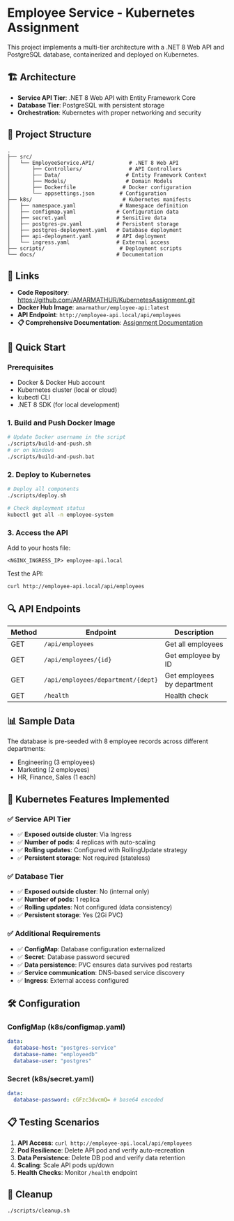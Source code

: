 # Employee Service - Kubernetes Assignment

This project implements a multi-tier architecture with a .NET 8 Web API and PostgreSQL database, containerized and deployed on Kubernetes.

## 🏗️ Architecture

- **Service API Tier**: .NET 8 Web API with Entity Framework Core
- **Database Tier**: PostgreSQL with persistent storage
- **Orchestration**: Kubernetes with proper networking and security

## 📁 Project Structure

```
.
├── src/
│   └── EmployeeService.API/           # .NET 8 Web API
│       ├── Controllers/               # API Controllers
│       ├── Data/                     # Entity Framework Context
│       ├── Models/                   # Domain Models
│       ├── Dockerfile               # Docker configuration
│       └── appsettings.json        # Configuration
├── k8s/                             # Kubernetes manifests
│   ├── namespace.yaml              # Namespace definition
│   ├── configmap.yaml             # Configuration data
│   ├── secret.yaml                # Sensitive data
│   ├── postgres-pv.yaml           # Persistent storage
│   ├── postgres-deployment.yaml   # Database deployment
│   ├── api-deployment.yaml        # API deployment
│   └── ingress.yaml               # External access
├── scripts/                        # Deployment scripts
└── docs/                          # Documentation
```

## 🔗 Links

- **Code Repository**: https://github.com/AMARMATHUR/KubernetesAssignment.git
- **Docker Hub Image**: `amarmathur/employee-api:latest` 
- **API Endpoint**: `http://employee-api.local/api/employees`
- **📋 Comprehensive Documentation**: [Assignment Documentation](docs/DOCUMENTATION.md)

## 🚀 Quick Start

### Prerequisites

- Docker & Docker Hub account
- Kubernetes cluster (local or cloud)
- kubectl CLI
- .NET 8 SDK (for local development)

### 1. Build and Push Docker Image

```bash
# Update Docker username in the script
./scripts/build-and-push.sh
# or on Windows
./scripts/build-and-push.bat
```

### 2. Deploy to Kubernetes

```bash
# Deploy all components
./scripts/deploy.sh

# Check deployment status
kubectl get all -n employee-system
```

### 3. Access the API

Add to your hosts file:
```
<NGINX_INGRESS_IP> employee-api.local
```

Test the API:
```bash
curl http://employee-api.local/api/employees
```

## 🔍 API Endpoints

| Method | Endpoint | Description |
|--------|----------|-------------|
| GET | `/api/employees` | Get all employees |
| GET | `/api/employees/{id}` | Get employee by ID |
| GET | `/api/employees/department/{dept}` | Get employees by department |
| GET | `/health` | Health check |

## 📊 Sample Data

The database is pre-seeded with 8 employee records across different departments:
- Engineering (3 employees)
- Marketing (2 employees) 
- HR, Finance, Sales (1 each)

## 🎯 Kubernetes Features Implemented

### ✅ Service API Tier
- ✅ **Exposed outside cluster**: Via Ingress
- ✅ **Number of pods**: 4 replicas with auto-scaling
- ✅ **Rolling updates**: Configured with RollingUpdate strategy
- ✅ **Persistent storage**: Not required (stateless)

### ✅ Database Tier  
- ✅ **Exposed outside cluster**: No (internal only)
- ✅ **Number of pods**: 1 replica
- ✅ **Rolling updates**: Not configured (data consistency)
- ✅ **Persistent storage**: Yes (2Gi PVC)

### ✅ Additional Requirements
- ✅ **ConfigMap**: Database configuration externalized
- ✅ **Secret**: Database password secured
- ✅ **Data persistence**: PVC ensures data survives pod restarts
- ✅ **Service communication**: DNS-based service discovery
- ✅ **Ingress**: External access configured

## 🛠️ Configuration

### ConfigMap (k8s/configmap.yaml)
```yaml
data:
  database-host: "postgres-service"
  database-name: "employeedb"
  database-user: "postgres"
```

### Secret (k8s/secret.yaml)
```yaml
data:
  database-password: cGFzc3dvcmQ= # base64 encoded
```

## 📋 Testing Scenarios

1. **API Access**: `curl http://employee-api.local/api/employees`
2. **Pod Resilience**: Delete API pod and verify auto-recreation
3. **Data Persistence**: Delete DB pod and verify data retention
4. **Scaling**: Scale API pods up/down
5. **Health Checks**: Monitor `/health` endpoint

## 🧹 Cleanup

```bash
./scripts/cleanup.sh
```

